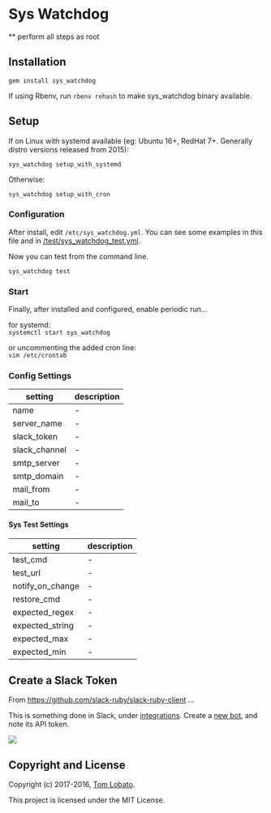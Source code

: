 
Sys Watchdog
=================

** perform all steps as root

## Installation

```
gem install sys_watchdog
```

If using Rbenv, run ```rbenv rehash``` to make sys_watchdog binary available.

## Setup

If on Linux with systemd available (eg: Ubuntu 16+, RedHat 7+. Generally distro versions released from 2015):  

```
sys_watchdog setup_with_systemd
```

Otherwise:  

```
sys_watchdog setup_with_cron
```

### Configuration

After install, edit ```/etc/sys_watchdog.yml```.
You can see some examples in this file and in [/test/sys_watchdog_test.yml](https://github.com/tomlobato/sys_watchdog/blob/master/test/sys_watchdog_test.yml).  

Now you can test from the command line. 

```
sys_watchdog test
``` 

### Start

Finally, after installed and configured, enable periodic run...

for systemd:  
```systemctl start sys_watchdog```

or uncommenting the added cron line:  
```vim /etc/crontab```


### Config Settings

setting      | description
-------------|-------------------------------------------------------------------------------------------------
name         | -
server_name  | -
slack_token  | -
slack_channel| -
smtp_server  | -
smtp_domain  | -
mail_from    | -
mail_to      | -

#### Sys Test Settings

setting           | description
------------------|-------------------------------------------------------------------------------------------
test_cmd          | -
test_url          | -
notify_on_change  | -
restore_cmd       | -
expected_regex    | -
expected_string   | -
expected_max      | -
expected_min      | -

## Create a Slack Token

From https://github.com/slack-ruby/slack-ruby-client ...  

This is something done in Slack, under [integrations](https://my.slack.com/services). Create a [new bot](https://my.slack.com/services/new/bot), and note its API token.

![](screenshots/register-bot.png)

## Copyright and License

Copyright (c) 2017-2016, [Tom Lobato](https://github.com/tomlobato).

This project is licensed under the MIT License.
